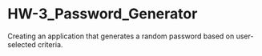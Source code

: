 # HW-3_Password_Generator
Creating an application that generates a random password based on user-selected criteria.
